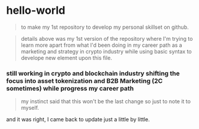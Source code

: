 # **hello-world**
> to make my 1st repository to develop my personal skillset on github. 

> details above was my 1st version of the repository where I'm trying to learn more apart from what I'd been doing in my career path as a marketing and strategy in crypto industry while using basic syntax to develope new element upon this file.

### still working in crypto and blockchain industry shifting the focus into asset tokenization and B2B Marketing (2C sometimes) while progress my career path

> my instinct said that this won't be the last change so just to note it to myself.

and it was right, I came back to update just a little by little.
